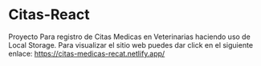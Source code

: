 # Citas-React
Proyecto Para registro de Citas Medicas en Veterinarias haciendo uso de Local Storage.
Para visualizar el sitio web puedes dar click en el siguiente enlace: https://citas-medicas-recat.netlify.app/
